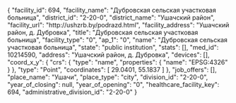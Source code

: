 {
    "facility_id": 694,
    "facility_name": "Дубровская сельская участковая больница",
    "district_id": "2-20-0",
    "district_name": "Ушачский район",
    "facility_url": "http:\/\/ushzrb.by\/podrazd.html",
    "facility_address": "Ушачский район, д. Дубровка",
    "title": "Дубровская сельская участковая больница",
    "facility_type": "0",
    "ap_1": "0",
    "name": "Дубровская сельская участковая больница",
    "state": "public institution",
    "stats": [],
    "med_id": 10214590,
    "address": "Ушачский район, д. Дубровка",
    "devices": [],
    "coord_x_y": {
        "crs": {
            "type": "name",
            "properties": {
                "name": "EPSG:4326"
            }
        },
        "type": "Point",
        "coordinates": [
            29.0401,
            55.1837
        ]
    },
    "job_offers": [],
    "place_name": "Ушачи",
    "place_type": "city",
    "division_id": "2-20-0",
    "year_of_closing": null,
    "year_of_opening": "0",
    "healthcare_facility_key": 694,
    "administrative_division_id": "2-20-0"
}